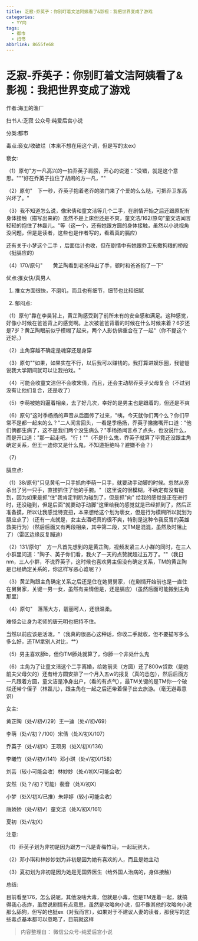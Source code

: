 ```yaml
---
title: 乏寂-乔英子：你别盯着文洁阿姨看了&影视：我把世界变成了游戏
categories:
  - YY向
tags:
  - 都市
  - 扫书
abbrlink: 8655fe68
---
```

# 乏寂-乔英子：你别盯着文洁阿姨看了&影视：我把世界变成了游戏
作者:海王的渔厂

扫书人:乏寂 公众号:纯爱后宫小说

分类:都市

毒点:亵女/收破烂（本来不想在用这个词，但是写的太ex）

亵女:

（1）原句"方一凡高兴的一拍乔英子肩膀，开心的说道："没错，就是这个意思。"""好在乔英子拉住了胡闹的方一凡，""

（2）原句"　下一秒，乔英子抱着老乔的脑门来了个爱的么么哒，可把乔卫东高兴坏了。"

（3）我不知道怎么说，像宋倩和童文洁等几个二手，在剧情开始之后还跟原配有身体接触（描写出来的）虽然不是上床但还是不爽，童文洁/162/原句"童文洁闻言轻轻的抱住了林磊儿。"等（这一个，还有她跟方圆的身体接触，虽然以小说视角没问题，但是是读者，这些也是作者写的，看着真的膈应）

还有关于小梦这个二手
，后面估计也收，但在剧情中有她跟乔卫东撒狗粮的桥段（挺膈应的）

（4）170/原句"　　黄芷陶看到老爸伸出了手，顿时和爸爸抱了一下"

优点:推女快/真男人

1.  推女方面很快，不磨叽，而且也有细节，细节也比较细腻

2.  郁闷点:

（1）原句"靠在李昊背上，黄芷陶感受到了前所未有的安全感和满足。这种感觉，好像小时候在爸爸背上的感觉啊。上次被爸爸背着的时候在什么时候来着？6岁还是7岁？黄芷陶眼前似乎模糊了起来，两个人影仿佛重合在了一起"（你不提这个还好。）

（2）主角穿越不确定是魂穿还是身穿

（3）原句""如果，如果实在不行，以后我可以赚钱的。我打算进娱乐圈，我爸爸说我大学期间就可以让我拍戏。"

（4）可能会收童文洁但不会收宋倩，而且，还会主动帮乔英子父母复合（不过到没有让他们复合，还是收了）

（5）李萌被她妈逼着相亲，去了好几次，幸好的是男主也是跟着的，但还是不爽

（6）原句"这时季杨扬的声音从后面传了过来，"咦，今天就你们两个么？你们平常不是都一起来的么？"二人闻言回头，一看是季杨扬，乔英子撇撇嘴开口道："他们俩都生病了，这不是我们两个没生病么？"季杨扬闻言点了点头，也没说什么，而是开口道："那一起走吧。"行！""（不是什么鬼，乔英子就算了毕竟还没跟主角确定关系，但王一迪你又是什么鬼，不知道拒绝吗？避嫌不会？）

（7）

膈应点:

（1）38/原句"只见黄毛一只手抓向李萌一只手，就要动手动脚的时候。忽然从旁杀出了另一只手，直接抓住了他的手腕。"（这里说的很模糊，不确定有没有碰到，因为如果是抓"住"我肯定判断为碰到了，但是抓"向"
给我的感觉是正在进行时，还没碰到，但是后面"就要动手动脚"这里给我的感觉就是已经抓到了，然后正准备摸，所以让我感觉特变扭，本来想给这个划为亵女，但是行为模糊所以就划为膈应点了）（还有一点就是，女主去酒吧真的很不爽，特别是这种令我反胃的英雄救美行为）（然后后面又有两段相亲，其中第二段，又TM是混混，虽然及时阻止了）（雷区边缘反复蹦迪）

（2）131/原句"　方一凡首先想到的是黄芷陶，视频发紧三人小群的同时，在三人小群里问道："陶子、英子你们看，我火了一天的点赞就超过五万了。""（我日nm，三人小群，不说乔英子，这时候也喜欢男主但没有确定关系，TM的黄芷陶是已经确定关系的，你这样写恶心谁呢？）

（3）黄芷陶跟主角确定关系之后还是住在她舅舅家，（在剧情开始前也是一直住在舅舅家，关键一男一女，虽然有亲情但是，还是膈应）（虽然后面可能搬到主角那里）

（4）原句"　落落大方，靓丽可人，还很温柔。

难怪会让身为老师的唐元明也把持不住。

当然以前应该是活泼。"（我真的很恶心这种话，你收二手就收，但不要描写多么多么好，还TM拿别人对比，艹）

（5）男主喜欢舔b，但你TM舔处就算了，你舔一个非处什么鬼

（6）主角为了让童文洁这个二手离婚，给她前夫（方圆）还了800w贷款（是她前夫父母欠的）还有给方圆安排了一个月入五w的报复（真的怂包），然后后面方一凡跟着方圆，童文洁是净身出户，（看的有点气），最TM关键的是TM你一个破烂还带个侄子（林磊儿），跟主角在一起之后还带着侄子出去旅游。（毫无避毒意识）

女主:

黄芷陶（处√/初√/29）王一迪（处√/初√69）

李萌（处√/初？/100）宋倩（处X/初X/107）

乔英子（处√/初X）王项男（处X/初X/136）

李曦竹（处√/初√/141）邓小琪（处√/初X/158）

刘芸（较小可能会收）林妙妙（处√/初X/可能会收）

安然（处？/初？可能）裴音（处X/初X）

小梦（处X/初X/已推）朱婷婷（较小可能会收）

唐娇娇（处√/初√）童文洁（处X/初X/161）

夏初（处√/初X）

注意:

（1）乔英子划为非初是因为跟方一凡是青梅竹马，一起玩到大，

（2）邓小琪和林妙妙划为非初是因为她有喜欢的人，而且是她主动

（3）夏初划为非初是因为她是无国界医生（给外国人治病的，身体接触）

总结:

目前看至176，怎么说呢，其他没啥大毒，但就是小毒，但是TM连着一起，就搞得我心态炸，虽然说剧情有点意思，虽然是攻略向小说，但不像其他的攻略向小说那么舔狗，但写的也挺ex（对我而言），如果对于不建议人妻的读者，那我写的这些毒点基本都可以忽略了，目前就这样


> 内容整理自： 微信公众号-纯爱后宫小说